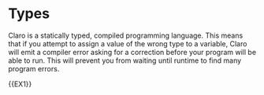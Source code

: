 # Types

Claro is a statically typed, compiled programming language. This means that if you attempt to assign a value of the
wrong type to a variable, Claro will emit a compiler error asking for a correction before your program will be able to
run. This will prevent you from waiting until runtime to find many program errors.

{{EX1}}